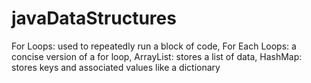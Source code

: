 # javaDataStructures
For Loops: used to repeatedly run a block of code, For Each Loops: a concise version of a for loop, ArrayList: stores a list of data, HashMap: stores keys and associated values like a dictionary
